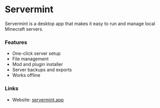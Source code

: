 # Servermint

Servermint is a desktop app that makes it easy to run and manage local Minecraft servers.

### Features
- One-click server setup
- File management
- Mod and plugin installer
- Server backups and exports
- Works offline

### Links
- Website: [servermint.app](https://servermint.app)
